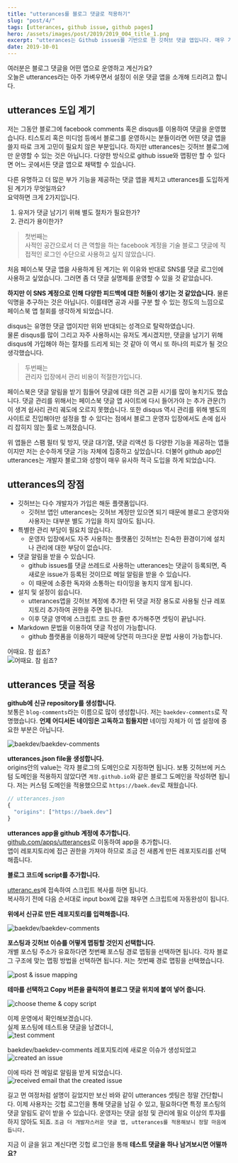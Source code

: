 ```yaml
---
title: "utterances를 블로그 댓글로 적용하기"
slug: "post/4/"
tags: [utterances, github issue, github pages]
hero: /assets/images/post/2019/2019_004_title_1.png
excerpt: "utterances는 Github issues를 기반으로 한 깃허브 댓글 앱입니다. 매우 가볍고, 설정이 간단하며, github 계정으로 손쉽게 마크다운 댓글을 남길 수 있습니다. 당연히 이모지로 댓글에 대한 피드백도 줄 수 있죠! 더불어 알림까지 받을 수 있습니다. 관리에 대한 피로도를 줄이고 쉽게 셋팅이 가능한 utterance를 살펴보고 함께 블로그에 적용해보겠습니다."
date: 2019-10-01
---
```


여러분은 블로그 댓글을 어떤 앱으로 운영하고 계신가요?  
오늘은 utterances라는 아주 가벼우면서 설정이 쉬운 댓글 앱을 소개해 드리려고 합니다.

## utterances 도입 계기

저는 그동안 블로그에 facebook comments 혹은 disqus를 이용하여 댓글을 운영했습니다. 티스토리 혹은 미디엄 등에서 블로그를 운영하시는 분들이라면 어떤 댓글 앱을 쓸지 따로 크게 고민이 필요치 않은 부분입니다. 하지만 utterances는 깃허브 블로그에만 운영할 수 있는 것은 아닙니다. 다양한 방식으로 github issue와 맵핑만 할 수 있다면 어느 곳에서든 댓글 앱으로 채택할 수 있습니다.

다른 유명하고 더 많은 부가 기능을 제공하는 댓글 앱을 제치고 utterances를 도입하게 된 계기가 무엇일까요?  
요약하면 크게 2가지입니다.

1. 유저가 댓글 남기기 위해 별도 절차가 필요한가?
2. 관리가 용이한가?

> 첫번째는  
> 사적인 공간으로서 더 큰 역할을 하는 facebook 계정을 기술 블로그 댓글에 직접적인 로그인 수단으로 사용하고 싶지 않았습니다.

처음 페이스북 댓글 앱을 사용하게 된 계기는 위 이유와 반대로 SNS를 댓글 로그인에 사용하고 싶었습니다. 그러면 좀 더 댓글 실명제를 운영할 수 있을 것 같았습니다.

**하지만 이 SNS 계정으로 인해 다양한 피드백에 대한 허들이 생기는 것 같았습니다.** 물론 익명을 추구하는 것은 아닙니다. 이를테면 공과 사를 구분 할 수 있는 정도의 느낌으로 페이스북 앱 철회를 생각하게 되었습니다.

disqus는 유명한 댓글 앱이지만 위와 반대되는 성격으로 탈락하였습니다.  
물론 disqus를 많이 그리고 자주 사용하시는 유저도 계시겠지만, 댓글을 남기기 위해 disqus에 가입해야 하는 절차를 드리게 되는 것 같아 이 역시 또 하나의 피로가 될 것으 생각했습니다.

> 두번째는  
> 관리자 입장에서 관리 비용이 적절한가입니다.

페이스북은 댓글 알림을 받기 힘들어 댓글에 대한 의견 교환 시기를 많이 놓치기도 했습니다. 댓글 관리를 위해서는 페이스북 댓글 앱 사이트에 다시 들어가야 는 추가 관문(?)이 생겨 쉽사리 관리 궤도에 오르지 못했습니다. 또한 disqus 역시 관리를 위해 별도의 사이트로 진입해야만 설정을 할 수 있다는 점에서 블로그 운영자 입장에서도 손에 쉽사리 잡히지 않는 툴로 느껴졌습니다.

위 앱들은 스팸 필터 및 방지, 댓글 대기열, 댓글 리액션 등 다양한 기능을 제공하는 앱들이지만 저는 순수하게 댓글 기능 자체에 집중하고 싶었습니다. 더불어 github app인 utterances는 개발자 블로그와 성향이 매우 유사하 적극 도입을 하게 되었습니다.

## utterances의 장점

- 깃허브는 다수 개발자가 가입은 해둔 플랫폼입니다.
  - 깃허브 앱인 utterances는 깃허브 계정만 있으면 되기 때문에 블로그 운영자와 사용자는 대부분 별도 가입을 하지 않아도 됩니다.
- 특별한 관리 부담이 필요치 않습니다.
  - 운영자 입장에서도 자주 사용하는 플랫폼인 깃허브는 친숙한 환경이기에 설치나 관리에 대한 부담이 없습니다.
- 댓글 알림을 받을 수 있습니다.
  - github issues를 댓글 쓰레드로 사용하는 utterances는 댓글이 등록되면, 즉 새로운 issue가 등록된 것이므로 메일 알림을 받을 수 있습니다.
  - 이 때문에 소중한 독자와 소통하는 타이밍을 놓치지 않게 됩니다.
- 설치 및 설정이 쉽습니다.
  - utterances앱을 깃허브 계정에 추가한 뒤 댓글 저장 용도로 사용될 신규 레포지토리 추가하여 권한을 주면 됩니다.
  - 이후 댓글 영역에 스크립트 코드 한 줄만 추가해주면 셋팅이 끝납니다.
- Markdown 문법을 이용하여 댓글 작성이 가능합니다.
  - github 플랫폼을 이용하기 때문에 당연히 마크다운 문법 사용이 가능합니다.

어때요. 참 쉽죠?  
![어때요. 참 쉽죠?](/assets/images/post/2019/bob_easy.jpg)

## utterances 댓글 적용

**github에 신규 repository를 생성합니다.**  
보통은 `blog-comments`라는 이름으로 많이 생성합니다. 저는 `baekdev-comments`로 작명했습니다. **언제 어디서든 네이밍은 고독하고 힘들지만** 네이밍 자체가 이 앱 설정에 중요한 부분은 아닙니다.

![baekdev/baekdev-comments](/assets/images/post/2019/2019_004_001.png)

**utterances.json file을 생성합니다.**  
origins안의 value는 각자 블로그의 도메인으로 지정하면 됩니다. 보통 깃허브에 커스텀 도메인을 적용하지 않았다면 `계정.github.io`와 같은 블로그 도메인을 작성하면 됩니다. 저는 커스텀 도메인을 적용했으므로 `https://baek.dev`로 채웠습니다.

```javascript
// utterances.json
{
  "origins": ["https://baek.dev"]
}
```

**utterances app을 github 계정에 추가합니다.**  
[github.com/apps/utterances](https://github.com/apps/utterances)로 이동하여 app을 추가합니다.  
앱이 레포지토리에 접근 권한을 가져야 하므로 조금 전 새롭게 만든 레포지토리를 선택해줍니다.

**블로그 코드에 script를 추가합니다.**

[utteranc.es](https://utteranc.es/)에 접속하여 스크립트 복사를 하면 됩니다.  
복사하기 전에 다음 순서대로 input box에 값을 채우면 스크립트에 자동완성이 됩니다.

**위에서 신규로 만든 레포지토리를 입력해줍니다.**

![baekdev/baekdev-comments](/assets/images/post/2019/2019_004_002.png)

**포스팅과 깃허브 이슈를 어떻게 맵핑할 것인지 선택합니다.**  
개별 포스팅 주소가 유효하다면 첫번째 포스팅 경로 맵핑을 선택하면 됩니다. 각자 블로그 구조에 맞는 맵핑 방법을 선택하면 됩니다. 저는 첫번째 경로 맵핑을 선택했습니다.

![post & issue mapping](/assets/images/post/2019/2019_004_003.png)

**테마를 선택하고 Copy 버튼을 클릭하여 블로그 댓글 위치에 붙여 넣어 줍니다.**

![choose theme & copy script](/assets/images/post/2019/2019_004_004.png)

이제 운영에서 확인해보겠습니다.  
실제 포스팅에 테스트용 댓글을 남겼더니,  
![test comment](/assets/images/post/2019/2019_004_005.png)

baekdev/baekdev-comments 레포지토리에 새로운 이슈가 생성되었고  
![created an issue](/assets/images/post/2019/2019_004_006.png)

이에 따라 전 메일로 알림을 받게 되었습니다.  
![received email that the created issue](/assets/images/post/2019/2019_004_007.png)

길고 먼 여정처럼 설명이 길었지만 보신 바와 같이 utterances 셋팅은 정말 간단합니다. 이제 사용자는 깃헙 로그인을 통해 댓글을 남길 수 있고, 필요하다면 특정 포스팅의 댓글 알림도 같이 받을 수 있습니다. 운영자는 댓글 설정 및 관리에 필요 이상의 투자를 하지 않아도 되죠. `조금 더 개발자스러운 댓글 앱, utterances를 적용해보니 정말 마음에 듭니다.`

지금 이 글을 읽고 계신다면 깃헙 로그인을 통해 **테스트 댓글을 하나 남겨보시면 어떨까요?**
